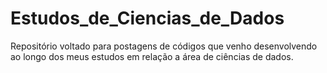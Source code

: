 # Estudos_de_Ciencias_de_Dados
 Repositório voltado para postagens de códigos que venho desenvolvendo ao longo dos meus estudos em relação a área de ciências de dados.
